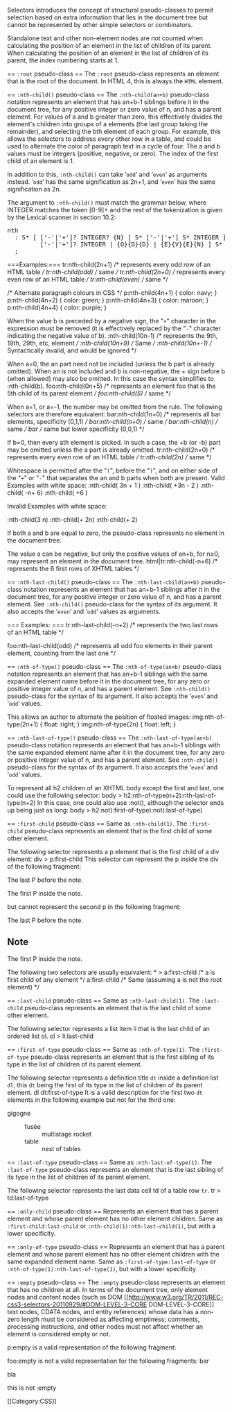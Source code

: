 Selectors introduces the concept of structural pseudo-classes to permit selection based on extra information that lies in the document tree but cannot be represented by other simple selectors or combinators.

Standalone text and other non-element nodes are not counted when calculating the position of an element in the list of children of its parent. When calculating the position of an element in the list of children of its parent, the index numbering starts at 1.

== <code>:root</code> pseudo-class ==
The <code>:root</code> pseudo-class represents an element that is the root of the document. In HTML 4, this is always the <code>HTML</code> element.

== <code>:nth-child()</code> pseudo-class ==
The <code>:nth-child(an+b)</code> pseudo-class notation represents an element that has an+b-1 siblings before it in the document tree, for any positive integer or zero value of n, and has a parent element. For values of a and b greater than zero, this effectively divides the element's children into groups of a elements (the last group taking the remainder), and selecting the bth element of each group. For example, this allows the selectors to address every other row in a table, and could be used to alternate the color of paragraph text in a cycle of four. The a and b values must be integers (positive, negative, or zero). The index of the first child of an element is 1.

In addition to this, <code>:nth-child()</code> can take ‘<code>odd</code>’ and ‘<code>even</code>’ as arguments instead. ‘<code>odd</code>’ has the same signification as 2n+1, and ‘<code>even</code>’ has the same signification as 2n.

The argument to <code>:nth-child()</code> must match the grammar below, where INTEGER matches the token [0-9]+ and the rest of the tokenization is given by the Lexical scanner in section 10.2:

<pre>
nth
  : S* [ ['-'|'+']? INTEGER? {N} [ S* ['-'|'+'] S* INTEGER ]? |
         ['-'|'+']? INTEGER | {O}{D}{D} | {E}{V}{E}{N} ] S*
  ;
</pre>

===Examples:===
<syntaxhighlight lang="css">
tr:nth-child(2n+1) /* represents every odd row of an HTML table */
tr:nth-child(odd)  /* same */
tr:nth-child(2n+0) /* represents every even row of an HTML table */
tr:nth-child(even) /* same */

/* Alternate paragraph colours in CSS */
p:nth-child(4n+1) { color: navy; }
p:nth-child(4n+2) { color: green; }
p:nth-child(4n+3) { color: maroon; }
p:nth-child(4n+4) { color: purple; }
</syntaxhighlight>

When the value b is preceded by a negative sign, the "<code>+</code>" character in the expression must be removed (it is effectively replaced by the "<code>-</code>" character indicating the negative value of b). 
<syntaxhighlight lang="css">
:nth-child(10n-1)  /* represents the 9th, 19th, 29th, etc, element */
:nth-child(10n+9)  /* Same */
:nth-child(10n+-1) /* Syntactically invalid, and would be ignored */
</syntaxhighlight>

When a=0, the an part need not be included (unless the b part is already omitted). When an is not included and b is non-negative, the + sign before b (when allowed) may also be omitted. In this case the syntax simplifies to :nth-child(b).
<syntaxhighlight lang="css">
foo:nth-child(0n+5)   /* represents an element foo that is the 5th child of its parent element */
foo:nth-child(5)      /* same */
</syntaxhighlight>

When a=1, or a=-1, the number may be omitted from the rule. The following selectors are therefore equivalent:
<syntaxhighlight lang="css">
bar:nth-child(1n+0)   /* represents all bar elements, specificity (0,1,1) */
bar:nth-child(n+0)    /* same */
bar:nth-child(n)      /* same */
bar                   /* same but lower specificity (0,0,1) */
</syntaxhighlight>

If b=0, then every ath element is picked. In such a case, the +b (or -b) part may be omitted unless the a part is already omitted.
<syntaxhighlight lang="css">
tr:nth-child(2n+0) /* represents every even row of an HTML table */
tr:nth-child(2n) /* same */
</syntaxhighlight>

Whitespace is permitted after the "<code>(</code>", before the "<code>)</code>", and on either side of the "<code>+</code>" or "<code>-</code>" that separates the an and b parts when both are present.
Valid Examples with white space:
<syntaxhighlight lang="css">
:nth-child( 3n + 1 )
:nth-child( +3n - 2 )
:nth-child( -n+ 6)
:nth-child( +6 )
</syntaxhighlight>

Invalid Examples with white space:

<syntaxhighlight lang="css">
:nth-child(3 n)
:nth-child(+ 2n)
:nth-child(+ 2)
</syntaxhighlight>

If both a and b are equal to zero, the pseudo-class represents no element in the document tree.

The value a can be negative, but only the positive values of an+b, for n≥0, may represent an element in the document tree. 
<syntaxhighlight lang="css">
html|tr:nth-child(-n+6)  /* represents the 6 first rows of XHTML tables */
</syntaxhighlight>

== <code>:nth-last-child()</code> pseudo-class ==
The <code>:nth-last-child(an+b)</code> pseudo-class notation represents an element that has an+b-1 siblings after it in the document tree, for any positive integer or zero value of n, and has a parent element. See <code>:nth-child()</code> pseudo-class for the syntax of its argument. It also accepts the ‘<code>even</code>’ and ‘<code>odd</code>’ values as arguments. 

=== Examples: ===
<syntaxhighlight lang="css">
tr:nth-last-child(-n+2)    /* represents the two last rows of an HTML table */

foo:nth-last-child(odd)    /* represents all odd foo elements in their parent element,
counting from the last one */
</syntaxhighlight>

== <code>:nth-of-type()</code> pseudo-class ==
The <code>:nth-of-type(an+b)</code> pseudo-class notation represents an element that has an+b-1 siblings with the same expanded element name before it in the document tree, for any zero or positive integer value of n, and has a parent element. See <code>:nth-child()</code> pseudo-class for the syntax of its argument. It also accepts the ‘<code>even</code>’ and ‘<code>odd</code>’ values.

This allows an author to alternate the position of floated images:
<syntaxhighlight lang="css">
img:nth-of-type(2n+1) { float: right; }
img:nth-of-type(2n) { float: left; }
</syntaxhighlight>

==  <code>:nth-last-of-type()</code> pseudo-class ==
The <code>:nth-last-of-type(an+b)</code> pseudo-class notation represents an element that has an+b-1 siblings with the same expanded element name after it in the document tree, for any zero or positive integer value of n, and has a parent element. See <code>:nth-child()</code> pseudo-class for the syntax of its argument. It also accepts the ‘<code>even</code>’ and ‘<code>odd</code>’ values.

To represent all h2 children of an XHTML body except the first and last, one could use the following selector:
<syntaxhighlight lang="css">
body > h2:nth-of-type(n+2):nth-last-of-type(n+2)
</syntaxhighlight>
In this case, one could also use :not(), although the selector ends up being just as long:
<syntaxhighlight lang="css">
body > h2:not(:first-of-type):not(:last-of-type)
</syntaxhighlight>

== <code>:first-child</code> pseudo-class ==
Same as <code>:nth-child(1)</code>. The <code>:first-child</code> pseudo-class represents an element that is the first child of some other element.

The following selector represents a p element that is the first child of a div element:
<syntaxhighlight lang="css">
div > p:first-child
</syntaxhighlight>
This selector can represent the p inside the div of the following fragment:
<syntaxhighlight lang="html5">
<p> The last P before the note.</p>
<div class="note">
   <p> The first P inside the note.</p>
</div>
</syntaxhighlight>
but cannot represent the second p in the following fragment:
<syntaxhighlight lang="html5">
<p> The last P before the note.</p>
<div class="note">
   <h2> Note </h2>
   <p> The first P inside the note.</p>
</div>
</syntaxhighlight>
The following two selectors are usually equivalent:
<syntaxhighlight lang="css">
* > a:first-child /* a is first child of any element */
a:first-child /* Same (assuming a is not the root element) */
</syntaxhighlight>

== <code>:last-child</code> pseudo-class ==
Same as <code>:nth-last-child(1)</code>. The <code>:last-child</code> pseudo-class represents an element that is the last child of some other element.

The following selector represents a list item li that is the last child of an ordered list ol.
<syntaxhighlight lang="css">
ol > li:last-child
</syntaxhighlight>

== <code>:first-of-type</code> pseudo-class ==
Same as <code>:nth-of-type(1)</code>. The <code>:first-of-type</code> pseudo-class represents an element that is the first sibling of its type in the list of children of its parent element.

The following selector represents a definition title <code>dt</code> inside a definition list <code>dl</code>, this <code>dt</code> being the first of its type in the list of children of its parent element.
<syntaxhighlight lang="css">
dl dt:first-of-type
</syntaxhighlight>
It is a valid description for the first two <code>dt</code> elements in the following example but not for the third one:
<syntaxhighlight lang="html5">
<dl>
 <dt>gigogne</dt>
 <dd>
  <dl>
   <dt>fusée</dt>
   <dd>multistage rocket</dd>
   <dt>table</dt>
   <dd>nest of tables</dd>
  </dl>
 </dd>
</dl>
</syntaxhighlight>

== <code>:last-of-type</code> pseudo-class ==
Same as <code>:nth-last-of-type(1)</code>. The <code>:last-of-type</code> pseudo-class represents an element that is the last sibling of its type in the list of children of its parent element.

The following selector represents the last data cell td of a table row <code>tr</code>.
<syntaxhighlight lang="css">
tr > td:last-of-type
</syntaxhighlight>

== <code>:only-child</code> pseudo-class ==
Represents an element that has a parent element and whose parent element has no other element children. Same as <code>:first-child:last-child</code> or <code>:nth-child(1):nth-last-child(1)</code>, but with a lower specificity.

== <code>:only-of-type</code> pseudo-class ==
Represents an element that has a parent element and whose parent element has no other element children with the same expanded element name. Same as <code>:first-of-type:last-of-type</code> or <code>:nth-of-type(1):nth-last-of-type(1)</code>, but with a lower specificity.

== <code>:empty</code> pseudo-class ==
The <code>:empty</code> pseudo-class represents an element that has no children at all. In terms of the document tree, only element nodes and content nodes (such as DOM [[http://www.w3.org/TR/2011/REC-css3-selectors-20110929/#DOM-LEVEL-3-CORE DOM-LEVEL-3-CORE]] text nodes, CDATA nodes, and entity references) whose data has a non-zero length must be considered as affecting emptiness; comments, processing instructions, and other nodes must not affect whether an element is considered empty or not.

p:empty is a valid representation of the following fragment:
<syntaxhighlight lang="html5">
<p></p>
</syntaxhighlight>
foo:empty is not a valid representation for the following fragments:
<syntaxhighlight lang="html5">
<foo>bar</foo>

<foo><bar>bla</bar></foo>

<foo>this is not <bar>:empty</bar></foo>
</syntaxhighlight>

[[Category:CSS]]